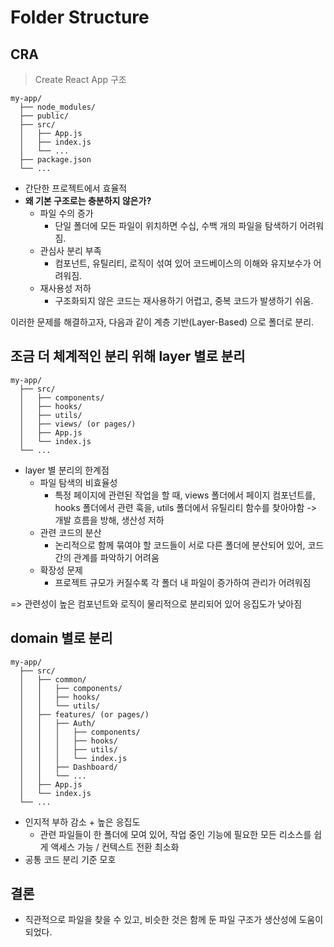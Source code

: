 # Folder Structure

## CRA
> Create React App 구조
```
my-app/
  ├── node_modules/
  ├── public/
  ├── src/
  │   ├── App.js
  │   ├── index.js
  │   └── ...
  ├── package.json
  └── ...
```
- 간단한 프로젝트에서 효율적
- <b>왜 기본 구조로는 충분하지 않은가?</b>
  - 파일 수의 증가
    - 단일 폴더에 모든 파일이 위치하면 수십, 수백 개의 파일을 탐색하기 어려워짐.
  - 관심사 분리 부족
    - 컴포넌트, 유틸리티, 로직이 섞여 있어 코드베이스의 이해와 유지보수가 어려워짐.
  - 재사용성 저하
    - 구조화되지 않은 코드는 재사용하기 어렵고, 중복 코드가 발생하기 쉬움.

이러한 문제를 해결하고자, 다음과 같이 계층 기반(Layer-Based) 으로 폴더로 분리.

## 조금 더 체계적인 분리 위해 layer 별로 분리
```
my-app/
  ├── src/
  │   ├── components/
  │   ├── hooks/
  │   ├── utils/
  │   ├── views/ (or pages/)
  │   ├── App.js
  │   └── index.js
  └── ...
```

- layer 별 분리의 한계점
  - 파일 탐색의 비효율성
    - 특정 페이지에 관련된 작업을 할 때, views 폴더에서 페이지 컴포넌트를, hooks 폴더에서 관련 훅을, utils 폴더에서 유틸리티 함수를 찾아야함 -> 개발 흐름을 방해, 생산성 저하
  - 관련 코드의 분산
     - 논리적으로 함께 묶여야 할 코드들이 서로 다른 폴더에 분산되어 있어, 코드 간의 관계를 파악하기 어려움
  - 확장성 문제
     - 프로젝트 규모가 커질수록 각 폴더 내 파일이 증가하여 관리가 어려워짐
   
=> 관련성이 높은 컴포넌트와 로직이 물리적으로 분리되어 있어 응집도가 낮아짐

## domain 별로 분리
```
my-app/
  ├── src/
  │   ├── common/
  │   │   ├── components/
  │   │   ├── hooks/
  │   │   └── utils/
  │   ├── features/ (or pages/)
  │   │   ├── Auth/
  │   │   │   ├── components/
  │   │   │   ├── hooks/
  │   │   │   ├── utils/
  │   │   │   └── index.js
  │   │   ├── Dashboard/
  │   │   └── ...
  │   ├── App.js
  │   └── index.js
  └── ...
```

- 인지적 부하 감소 + 높은 응집도
  - 관련 파일들이 한 폴더에 모여 있어, 작업 중인 기능에 필요한 모든 리소스를 쉽게 액세스 가능 / 컨텍스트 전환 최소화
- 공통 코드 분리 기준 모호

## 결론
- 직관적으로 파일을 찾을 수 있고, 비슷한 것은 함께 둔 파일 구조가 생산성에 도움이되었다.

